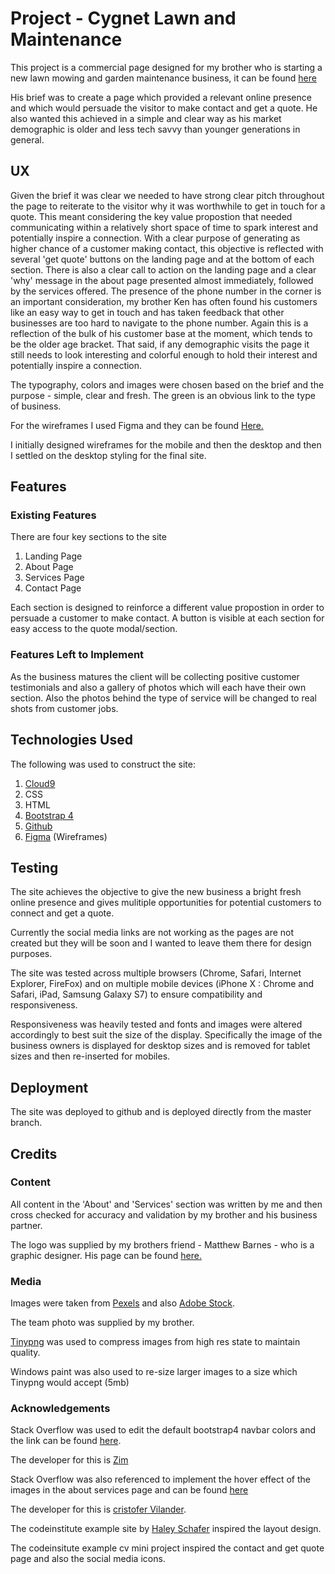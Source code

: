 
# Project - Cygnet Lawn and Maintenance

This project is a commercial page designed for my brother who is starting a new lawn mowing and garden maintenance business, it can be found [here](https://lesreddy.github.io/milestone-project-one/)


His brief was to create a page which provided a relevant online presence and which would persuade the visitor to make contact and get a quote.
He also wanted this achieved in a simple and clear way as his market demographic is older and less tech savvy than younger generations in general.

## UX

Given the brief it was clear we needed to have strong clear pitch throughout the page to reiterate to the visitor why it was worthwhile to get in touch for a quote.
This meant considering the key value propostion that needed communicating within a relatively short space of time to spark interest and potentially inspire a connection.
With a clear purpose of generating as higher chance of a customer making contact, this objective is reflected with several 'get quote' buttons on the landing page and at the bottom of each section.  There is also a clear call to action on the landing page and a clear 'why' message in the about page presented almost immediately, followed by the services offered.
The presence of the phone number in the corner is an important consideration, my brother Ken has often found his customers like an easy way to get in touch and has taken feedback that other businesses are too hard to navigate to the phone number.
Again this is a reflection of the bulk of his customer base at the moment, which tends to be the older age bracket.  That said, if any demographic visits the page it still needs
to look interesting and colorful enough to hold their interest and potentially inspire a connection.

The typography, colors and images were chosen based on the brief and the purpose - simple, clear and fresh.  The green is an obvious link to the type of business.

For the wireframes I used Figma and they can be found [Here.](https://www.figma.com/file/TFhKUFZm6Jwh3Q1qq7ujJ9hu/Explore?node-id=18%3A162)

I initially designed wireframes for the mobile and then the desktop and then I settled on the desktop styling for the final site.


## Features

### Existing Features

There are four key sections to the site

1.  Landing Page
2.  About Page
3.  Services Page
4.  Contact Page

Each section is designed to reinforce a different value propostion in order to persuade a customer to make contact.  A button is visible at each section for easy access to the quote modal/section.

### Features Left to Implement

As the business matures the client will be collecting positive customer testimonials and also a gallery of photos which will each have their own section.  Also the photos behind the type of service will be changed to real shots from customer jobs.


## Technologies Used

The following was used to construct the site:

1. [Cloud9](https://c9.io/login)
2. CSS
3. HTML
4. [Bootstrap 4](https://getbootstrap.com/)
5. [Github](https://github.com/)
6. [Figma](https://www.figma.com) (Wireframes)

## Testing

The site achieves the objective to give the new business a bright fresh online presence and gives mulitiple opportunities for potential customers to connect and get a quote.

Currently the social media links are not working as the pages are not created but they will be soon and I wanted to leave them there for design purposes.

The site was tested across multiple browsers (Chrome, Safari, Internet Explorer, FireFox) and on multiple mobile devices (iPhone X : Chrome and Safari, iPad, Samsung Galaxy S7) to ensure compatibility and responsiveness.

Responsiveness was heavily tested and fonts and images were altered accordingly to best suit the size of the display.  Specifically the image of the business owners is displayed for desktop sizes and is removed for tablet sizes and then re-inserted for mobiles.

## Deployment

The site was deployed to github and is deployed directly from the master branch.

## Credits 

### Content

All content in the 'About' and 'Services' section was written by me and then cross checked for accuracy and validation by my brother and his business partner.

The logo was supplied by my brothers friend - Matthew Barnes - who is a graphic designer.  His page can be found [here.](http://www.mzbarnes.com/) 

### Media

Images were taken from [Pexels](https://www.pexels.com/) and also [Adobe Stock](https://stock.adobe.com/ie/).  

The team photo was supplied by my brother.

[Tinypng](https://tinypng.com/) was used to compress images from high res state to maintain quality.

Windows paint was also used to re-size larger images to a size which Tinypng would accept (5mb)


### Acknowledgements

Stack Overflow was used to edit the default bootstrap4 navbar colors and the link can be found [here](https://stackoverflow.com/questions/43381596/bootstrap-4-navbar-color). 

The developer for this is [Zim](https://stackoverflow.com/users/171456/zim)

Stack Overflow was also referenced to implement the hover effect of the images in the about services page and can be found [here](https://stackoverflow.com/questions/22675760/text-over-image-using-css-transitions)

The developer for this is [cristofer Vilander](https://stackoverflow.com/users/1137696/christofer-vilander).

The codeinstitute example site by [Haley Schafer](https://www.haleyschafer.com/) inspired the layout design.

The codeinsitute example cv mini project inspired the contact and get quote page and also the social media icons.
